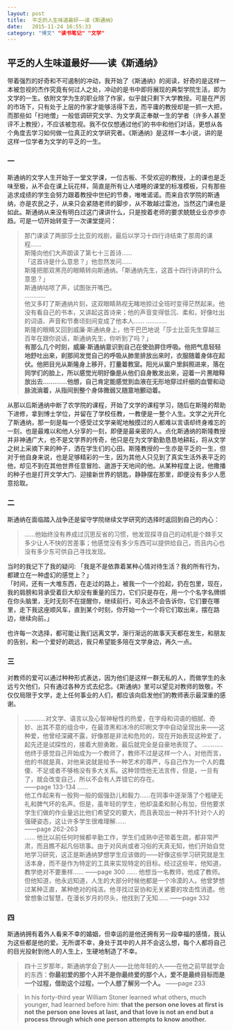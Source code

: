 ```yaml
---
layout: post
title:  平乏的人生味道最好——读《斯通纳》
date:   2015-11-24 16:55:33
category: "博文" "读书笔记" "文学"
---
```


## 平乏的人生味道最好——读《斯通纳》



带着强烈的好奇和不可遏制的冲动，我开始了《斯通纳》的阅读，好奇的是这样一本被忽视的杰作究竟有何过人之处，冲动的是书中即将展现的典型学院生活，即为文学的一生。依附文学为生的职业除了作家，似乎就只剩下大学教授。可是在严厉的市场下，只有处于上层的作家才能够活得下去，而平庸的教授却是一抓一大把，而那些如「扫地僧」一般低调研究文学、为文学真正奉献一生的学者（许多人甚至评不上教授），不应该被忽视。我不仅仅想通过他们的书中和他们对话，更想从各个角度去学习如何做一位真正的文学研究者。《斯通纳》是这样一本小说，讲的是这样一位学者为文学的平乏的一生。  


### 一
斯通纳的文学人生开始于一堂文学课，一位古板、不受欢迎的教授，上的课也是乏味至极，从不会在课上玩花样，简直是所有让人嗜睡的课堂的标准模板，只有那些追求成绩的学生会努力跟着教授中世纪的节奏，唯唯诺诺。而来自农学院的斯通纳，亦是农民之子，从来只会紧随老师的脚步，从不敢越过雷池，当然这门课也是如此。斯通纳从来没有明白过这门课讲什么，只是按着老师的要求兢兢业业亦步亦趋。可是一切开始转变于一次课堂提问：

>那门课读了两部莎士比亚的戏剧，最后以学习十四行诗结束了那周的课程……  
斯隆向他们大声朗读了第七十三首诗……  
「这首诗是什么意思？」他忽然发问……  
斯隆把那双黑亮的眼睛转向斯通纳。「斯通纳先生，这首十四行诗讲的什么意思？」  
斯通纳咕哝了声，试图张开嘴巴。  
…………  
他又多盯了斯通纳片刻，这双眼睛熟视无睹地掠过全班时变得茫然起来。他没有看自己的书本，又讲起这首诗来；他的声音变得低沉、柔和，好像吐出的词语、声音和节奏顷刻间变成了他本人……
…………  
斯隆的眼睛又回到威廉·斯通纳身上，他干巴巴地说「莎士比亚先生穿越三百年在跟你说话，斯通纳先生，你听到了吗？」  
**有那么几个时刻，威廉·斯通纳意识到自己在使劲屏住呼吸。他把气息轻轻地舒吐出来，刹那间发觉自己的呼吸从肺里排放出来时，衣服随着身体在起伏。他把目光从斯隆身上移开，打量着教室。阳光从窗户里斜照进来，落在同学们的脸上，所以感觉光明好像是从他们自身散发出来，迎着一片黑暗释放出去…………他想，自己肯定能感觉到血液在无形地穿过纤细的血管和动脉流淌着，从指间到整个身体微弱又随意地颤动着。**    


从那以后斯通纳中断了农学院的课程，开始了文学的课程学习，随后在斯隆的帮助下进修，拿到博士学位，并留在了学校任教，一教便是一整个人生。文学之光开化了斯通纳，那一刻是每一个感受过文学亲昵地触摸过的人都难以言语却终身难忘的一刻，也是最难以和他人分享的一刻，即便是最亲密的人。点化斯通纳的斯隆教授并非神通广大，也不是文学界的传奇，他只是在为文学勤勤恳恳地耕耘，将从文学之树上采摘下来的种子，洒在学生们的心田。斯隆教授的一生亦是平乏的一生，但对于他自身来说，也是足够精彩的一生，因为其他人只见到了真实生活外表平乏的他，却见不到在其他世界任意冒险、遨游于天地间的他。从某种程度上说，他撒播的种子也是打开文学大门、迎接新世界的钥匙，静静摆在那里，即便没有多少人愿意拾取。  

### 二 

斯通纳在面临踏入战争还是留守学院继续文学研究的选择时返回到自己的内心：

>……他始终没有养成过沉思反省的习惯，他发现探寻自己的动机是个棘手又多少让人不快的苦差事；他感觉没有多少东西可以提供给自己，而且内心也没有多少东可供自己寻找发现。  

当时的我记下了我的疑问:
「我是不是依靠着某种心情对待生活？我的所有行为，都建立在一种虚幻的感觉上？」  
「时间，还有一大堆东西，在走过的路上，被我一个一个捡起，扔在包里，现在，我的肩膀和背承受着巨大却没有重量的压力，它们只是存在，用一个个名字名牌绑在你头脑里，无时无刻不在提醒你，继续前行，可永远不会告诉你，它们要在哪里，走下我这座顺风车，直到某个时刻，你开始一个一个将它们取出来，摆在路边，继续向前。」

也许每一次选择，都可能让我们远离文学，渐行渐远的故事天天都在发生，和朋友的告别，和一个爱好的疏远，我只希望能多陪在文学身边，再久一点。


### 三  

对教师的爱可以通过种种形式表达，因为他们是这样一群无私的人，而做学生的永远亏欠他们，只有通过各种方式去纪念。《斯通纳》里可以望见对教师的致敬，不仅仅局限于文学，走上任何事业的人们，都应该向启发他们的教师表示最深重的感谢。  

>…………对文学、语言以及心智神秘性的热爱，在字母和词语的细腻、奇妙、出其不意的组合中，在最漆黑和冰冷的印刷文字中自动呈现出来——这种爱，他曾经深藏不露，好像那是非法和危险的，现在开始表现这种爱了，起先还是试探性的，接着大胆勇敢，最后就完全是自豪地表现了。
…………  
他终于感觉自己开始成为一个教师了，教师不过是这样一个人，对他而言，他的书就是真，对他来说就是给予一种艺术的尊严，与自己作为一个人的蠢傻、不足或者不够格没有多大关系。这种领悟他无法言传，但是，一旦有了，就会改变自己，所以不会有人弄错它的存在。  
——page  133-134
……  
他工作起来有一股狗一般的倔强劲儿和毅力……在同事中逐渐落了个粗硬无礼和脾气坏的名声。但是，虽年轻的学生，他却温柔和耐心有加，但他要求学生们做的作业量远比他们希望交的要大，而且表现出一种并不针对个人的强硬姿态，这让许多学生很难理解……  
——page 262-263  
……
他比以前任何时候都辛勤工作，学生们成熟中还带着生疏，都非常严肃，而且瞧不起凡俗琐事。由于对风尚或者习俗的天真无知，他们开始自觉地学习研究，这正是斯通纳梦想学生应该做的——好像这些学习研究就是生活本身，而不是作为特定的工具来实现特定的目标。经过这些年，他知道，教学绝对不要重样……
——page 300
……
他想当一名教师，他成了教师。但他知道，他永远知道，人生的大部分时候他都是一个冷漠的人。他曾梦想过某种正直，某种绝对的纯洁。他寻找过妥协和无关紧要的攻击性消遣。他曾想象过智慧，在漫长岁月的尽头，他找到了无知……
——page 332  


### 四  

斯通纳拥有着外人看来不幸的婚姻，但幸运的是他还拥有另一段幸福的感情，我认为这些都是他的爱。无所谓不幸，身处于其中的人并不会这么想，每个人都将自己的目光投射到他人的人生上，生硬地制造了不幸。  

>四十三岁那年，斯通纳学会了别人——比他年轻的人——在他之前早就学会的东西：**你最初爱的那个人并不是你最终爱的那个人，爱不是最终目标而是一个过程，借助这个过程，一个人想了解另一个人。**
——page 233

>In his forty-third year William Stoner learned what others, much younger, had learned before him: **that the person one loves at first is not the person one loves at last, and that love is not an end but a process through which one person attempts to know another.**




